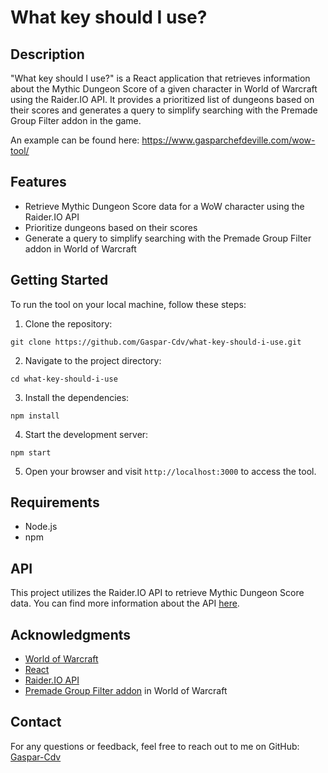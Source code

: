 # What key should I use?

## Description
"What key should I use?" is a React application that retrieves information about the Mythic Dungeon Score of a given character in World of Warcraft using the Raider.IO API. It provides a prioritized list of dungeons based on their scores and generates a query to simplify searching with the Premade Group Filter addon in the game.

An example can be found here: https://www.gasparchefdeville.com/wow-tool/

## Features
- Retrieve Mythic Dungeon Score data for a WoW character using the Raider.IO API
- Prioritize dungeons based on their scores
- Generate a query to simplify searching with the Premade Group Filter addon in World of Warcraft

## Getting Started
To run the tool on your local machine, follow these steps:

1. Clone the repository:
```
git clone https://github.com/Gaspar-Cdv/what-key-should-i-use.git
```


2. Navigate to the project directory:
```
cd what-key-should-i-use
```

3. Install the dependencies:
```
npm install
```

4. Start the development server:
```
npm start
```

5. Open your browser and visit `http://localhost:3000` to access the tool.

## Requirements
- Node.js
- npm

## API
This project utilizes the Raider.IO API to retrieve Mythic Dungeon Score data. You can find more information about the API [here](https://raider.io/api).

## Acknowledgments
- [World of Warcraft](https://worldofwarcraft.com/)
- [React](https://reactjs.org/)
- [Raider.IO API](https://raider.io/api)
- [Premade Group Filter addon](https://www.curseforge.com/wow/addons/premade-group-filter) in World of Warcraft

## Contact
For any questions or feedback, feel free to reach out to me on GitHub: [Gaspar-Cdv](https://github.com/Gaspar-Cdv)
